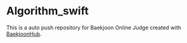 # Algorithm_swift
This is a auto push repository for Baekjoon Online Judge created with [BaekjoonHub](https://github.com/BaekjoonHub/BaekjoonHub).
